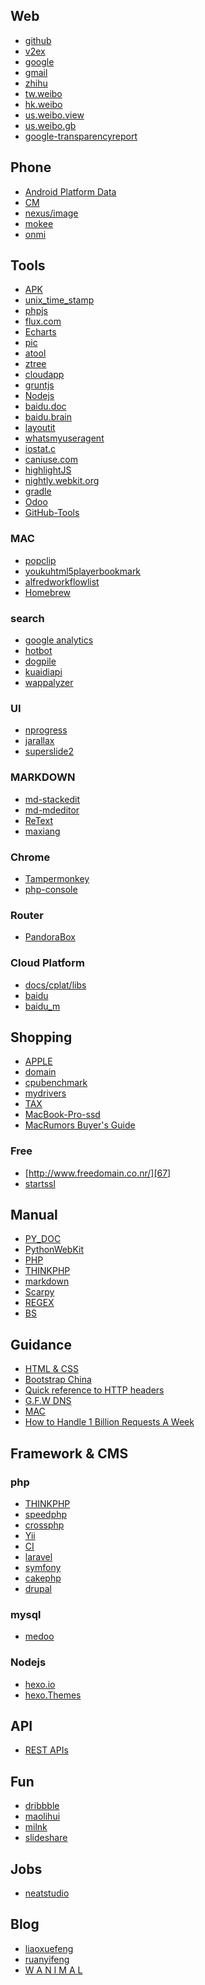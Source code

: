 ## Web

 - [github][1]
 - [v2ex][2]
 - [google][3]
 - [gmail][4]
 - [zhihu][5]
 - [tw.weibo][6]
 - [hk.weibo][7]
 - [us.weibo.view][8]
 - [us.weibo.gb][9]
 - [google-transparencyreport][10]

## Phone

 - [Android Platform Data][11]
 - [CM][12]
 - [nexus/image][13]
 - [mokee][14]
 - [onmi][15]

## Tools

 - [APK][16]
 - [unix_time_stamp][17]
 - [phpjs][18]
 - [flux.com][19]
 - [Echarts][20]
 - [pic][21]
 - [atool][22]
 - [ztree][23]
 - [cloudapp][24]
 - [gruntjs][25]
 - [Nodejs][26]
 - [baidu.doc][27]
 - [baidu.brain][28]
 - [layoutit][29]
 - [whatsmyuseragent][30]
 - [iostat.c][31]
 - [caniuse.com][32]
 - [highlightJS][33]
 - [nightly.webkit.org][34]
 - [gradle][35]
 - [Odoo][36]
 - [GitHub-Tools][37]

### MAC

 - [popclip][38]
 - [youkuhtml5playerbookmark][39]
 - [alfredworkflowlist][40]
 - [Homebrew][41]

### search

 - [google analytics][42]
 - [hotbot][43]
 - [dogpile][44]
 - [kuaidiapi][45]
 - [wappalyzer][46]

### UI

 - [nprogress][47]
 - [jarallax][48]
 - [superslide2][49]

### MARKDOWN

 - [md-stackedit][50]
 - [md-mdeditor][51]
 - [ReText][52]
 - [maxiang][53]

### Chrome

 - [Tampermonkey][54]
 - [php-console][55]

### Router

 - [PandoraBox][56]

### Cloud Platform

 - [docs/cplat/libs][57]
 - [baidu][58]
 - [baidu_m][59]

## Shopping

 - [APPLE][60]
 - [domain][61]
 - [cpubenchmark][62]
 - [mydrivers][63]
 - [TAX][64]
 - [MacBook-Pro-ssd][65]
 - [MacRumors Buyer's Guide][66]

### Free

 - [http://www.freedomain.co.nr/][67]
 - [startssl][68]

## Manual

 - [PY_DOC][69]
 - [PythonWebKit][70]
 - [PHP][71]
 - [THINKPHP][72]
 - [markdown][73]
 - [Scarpy][74]
 - [REGEX][75]
 - [BS][76]

## Guidance

 - [HTML & CSS][77]
 - [Bootstrap China][78]
 - [Quick reference to HTTP headers][79]
 - [G.F.W DNS][80]
 - [MAC][81]
 - [How to Handle 1 Billion Requests A Week][82]

## Framework & CMS

### php

 - [THINKPHP][83]
 - [speedphp][84]
 - [crossphp][85]
 - [Yii][86]
 - [CI][87] 
 - [laravel][88]
 - [symfony][89]
 - [cakephp][90]
 - [drupal][91]

### mysql

 - [medoo][92]

### Nodejs

 - [hexo.io][93]
 - [hexo.Themes][94]

## API

 - [REST APIs][95]

## Fun

 - [dribbble][96]
 - [maolihui][97]
 - [milnk][98]
 - [slideshare][99]

## Jobs

 - [neatstudio][100]

## Blog

 - [liaoxuefeng][101]
 - [ruanyifeng][102]
 - [W A N I M A L][103]


  [1]: https://github.com/phpgao
  [2]: https://www.v2ex.com/
  [3]: https://www.google.com.hk/
  [4]: https://mail.google.com/mail/#inbox
  [5]: http://www.zhihu.com/people/phpgao
  [6]: http://tw.weibo.com/
  [7]: http://hk.weibo.com/
  [8]: http://us.weibo.com/view
  [9]: http://us.weibo.com/gb
  [10]: http://www.google.com/transparencyreport/?hl=zh-CN
  [11]: http://developer.android.com/about/dashboards/index.html
  [12]: http://download.cyanogenmod.org/?type=nightly&device=hammerhead
  [13]: https://developers.google.com/android/
  [14]: http://download.mokeedev.com/?device=hammerhead
  [15]: http://dl.omnirom.org/hammerhead/
  [16]: http://apps.evozi.com/apk-downloader/
  [17]: http://shijianchuo.911cha.com/
  [18]: http://phpjs.org/
  [19]: http://justgetflux.com/map.html
  [20]: http://echarts.baidu.com/
  [21]: http://weibotuchuang.sinaapp.com/
  [22]: http://www.atool.org/
  [23]: http://www.ztree.me/v3/main.php
  [24]: https://www.getcloudapp.com/
  [25]: http://gruntjs.com/
  [26]: http://nodejs.org/
  [27]: http://word.baidu.com/
  [28]: http://naotu.baidu.com/edit.html
  [29]: http://www.bootcss.com/p/layoutit/
  [30]: http://whatsmyuseragent.com/
  [31]: https://code.google.com/p/tester-higkoo/source/browse/#svn%2Ftrunk%2FTools%2Fiostat
  [32]: http://caniuse.com/
  [33]: https://highlightjs.org/
  [34]: http://nightly.webkit.org/
  [35]: http://gradle.org/
  [36]: http://www.shine-it.net/
  [37]: http://get.jobdeer.com/6661.get
  [38]: http://pilotmoon.com/popclip/extensions/
  [39]: http://zythum.sinaapp.com/youkuhtml5playerbookmark/
  [40]: http://www.alfredworkflow.com/#V2EX
  [41]: http://brew.sh/index_zh-cn.html
  [42]: https://www.google.com/analytics/web/?hl=zh
  [43]: http://www.hotbot.com/
  [44]: http://www.dogpile.com/
  [45]: http://www.kuaidiapi.cn/
  [46]: https://wappalyzer.com/
  [47]: https://github.com/rstacruz/nprogress
  [48]: http://www.jarallax.com/
  [49]: http://www.superslide2.com/
  [50]: https://stackedit.io/#
  [51]: https://www.zybuluo.com/mdeditor
  [52]: http://sourceforge.net/p/retext/home/ReText/
  [53]: http://maxiang.info/
  [54]: https://chrome.google.com/webstore/detail/tampermonkey/dhdgffkkebhmkfjojejmpbldmpobfkfo
  [55]: https://chrome.google.com/webstore/detail/php-console/nfhmhhlpfleoednkpnnnkolmclajemef
  [56]: http://downloads.openwrt.org.cn/PandoraBox/
  [57]: http://developer.baidu.com/wiki/index.php?title=docs/cplat/libs
  [58]: http://developer.baidu.com/wiki/index.php
  [59]: http://mc.baidu.com/
  [60]: http://store.apple.com/us/browse/home/specialdeals/ipod
  [61]: http://www.qiuyumi.org
  [62]: http://cpubenchmark
  [63]: http://www.mydrivers.com/zhuanti/index.shtml
  [64]: http://www.customs.gov.cn/publish/portal0/tab399/info363071.htm
  [65]: http://eshop.macsales.com/shop/SSD/OWC/Air-Retina/Apple-MacBook-Pro-Retina-2012-Drive-Internal-Flash
  [66]: http://buyersguide.macrumors.com/
  [67]: freedomain
  [68]: http://www.startssl.com/
  [69]: https://docs.python.org/2/index.html
  [70]: https://wiki.python.org/moin/PythonWebKit
  [71]: http://www.php.net/manual/zh/funcref.php
  [72]: http://document.thinkphp.cn/manual_3_2.html
  [73]: http://daringfireball.net/projects/markdown/
  [74]: http://scrapy-chs.readthedocs.org/zh_CN/latest/intro/overview.html
  [75]: http://www.jb51.net/tools/zhengze.html
  [76]: http://www.crummy.com/software/BeautifulSoup/bs3/documentation.zh.html
  [77]: http://codeguide.bootcss.com/
  [78]: http://www.bootcss.com/
  [79]: http://www.cs.tut.fi/~jkorpela/http.html
  [80]: http://my.oschina.net/idevpn/blog/323010
  [81]: https://www.zybuluo.com/rulerstorm/note/29343#%E5%85%A5%E9%97%A8%E5%86%99%E4%B8%80%E7%82%B9%E7%99%BE%E5%BA%A6%E8%B5%B7%E6%9D%A5%E4%B8%8D%E6%98%AF%E5%BE%88%E8%BD%BB%E6%9D%BE%E7%9A%84%E4%BA%8B%E6%83%85
  [82]: http://highscalability.com/blog/2014/8/11/the-easy-way-of-building-a-growing-startup-architecture-usin.html
  [83]: http://www.thinkphp.cn/
  [84]: http://www.speedphp.com/
  [85]: http://www.crossphp.com/
  [86]: http://www.yiiframework.com
  [87]: http://www.codeigniter.com/
  [88]: http://laravel.com/
  [89]: http://symfony.com/
  [90]: http://cakephp.org/
  [91]: https://www.drupal.org/
  [92]: http://medoo.in/
  [93]: http://hexo.io/
  [94]: https://github.com/hexojs/hexo/wiki/Themes
  [95]: https://dev.twitter.com/rest/public
  [96]: https://dribbble.com/
  [97]: http://maolihui.com/
  [98]: http://milnk.com/discover
  [99]: http://www.slideshare.net/
  [100]: http://static.neatstudio.com/jobs/
  [101]: http://www.liaoxuefeng.com/
  [102]: http://www.ruanyifeng.com/home.html
  [103]: http://wanimal.lofter.com/
